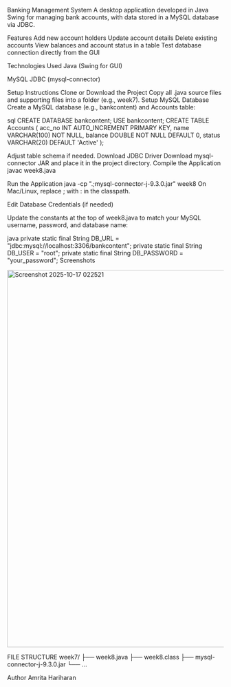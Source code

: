 Banking Management System
A desktop application developed in Java Swing for managing bank accounts, with data stored in a MySQL database via JDBC.

Features
Add new account holders
Update account details
Delete existing accounts
View balances and account status in a table
Test database connection directly from the GUI

Technologies Used
Java (Swing for GUI)

MySQL
JDBC (mysql-connector)

Setup Instructions
Clone or Download the Project
Copy all .java source files and supporting files into a folder (e.g., week7).
Setup MySQL Database
Create a MySQL database (e.g., bankcontent) and Accounts table:

sql
CREATE DATABASE bankcontent;
USE bankcontent;
CREATE TABLE Accounts (
    acc_no INT AUTO_INCREMENT PRIMARY KEY,
    name VARCHAR(100) NOT NULL,
    balance DOUBLE NOT NULL DEFAULT 0,
    status VARCHAR(20) DEFAULT 'Active'
);

Adjust table schema if needed.
Download JDBC Driver
Download mysql-connector JAR and place it in the project directory.
Compile the Application
javac week8.java

Run the Application
java -cp ".;mysql-connector-j-9.3.0.jar" week8
On Mac/Linux, replace ; with : in the classpath.

Edit Database Credentials (if needed)

Update the constants at the top of week8.java to match your MySQL username, password, and database name:

java
private static final String DB_URL = "jdbc:mysql://localhost:3306/bankcontent";
private static final String DB_USER = "root";
private static final String DB_PASSWORD = "your_password";
Screenshots

<img width="1176" height="877" alt="Screenshot 2025-10-17 022521" src="https://github.com/user-attachments/assets/010ecda6-9645-4f4e-a7f8-9574176cbfb5" />



FILE STRUCTURE
week7/
├── week8.java
├── week8.class
├── mysql-connector-j-9.3.0.jar
└── ...



Author
Amrita Hariharan
